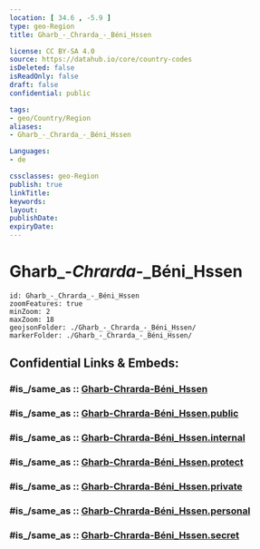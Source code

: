 ```yaml
---
location: [ 34.6 , -5.9 ] 
type: geo-Region
title: Gharb_-_Chrarda_-_Béni_Hssen

license: CC BY-SA 4.0
source: https://datahub.io/core/country-codes
isDeleted: false
isReadOnly: false
draft: false
confidential: public

tags:
- geo/Country/Region
aliases:
- Gharb_-_Chrarda_-_Béni_Hssen

Languages:
- de

cssclasses: geo-Region
publish: true
linkTitle: 
keywords: 
layout: 
publishDate: 
expiryDate: 
---
```


# Gharb_-_Chrarda_-_Béni_Hssen

```leaflet
id: Gharb_-_Chrarda_-_Béni_Hssen
zoomFeatures: true 
minZoom: 2 
maxZoom: 18
geojsonFolder: ./Gharb_-_Chrarda_-_Béni_Hssen/
markerFolder: ./Gharb_-_Chrarda_-_Béni_Hssen/
```


## Confidential Links & Embeds: 

### #is_/same_as :: [Gharb-Chrarda-Béni_Hssen](/_Standards/Earth/Continent/Africa/Africa~North/Morocco/Regions~Morocco/Gharb-Chrarda-Béni_Hssen.md) 

### #is_/same_as :: [Gharb-Chrarda-Béni_Hssen.public](/_public/Earth/Continent/Africa/Africa~North/Morocco/Regions~Morocco/Gharb-Chrarda-Béni_Hssen.public.md) 

### #is_/same_as :: [Gharb-Chrarda-Béni_Hssen.internal](/_internal/Earth/Continent/Africa/Africa~North/Morocco/Regions~Morocco/Gharb-Chrarda-Béni_Hssen.internal.md) 

### #is_/same_as :: [Gharb-Chrarda-Béni_Hssen.protect](/_protect/Earth/Continent/Africa/Africa~North/Morocco/Regions~Morocco/Gharb-Chrarda-Béni_Hssen.protect.md) 

### #is_/same_as :: [Gharb-Chrarda-Béni_Hssen.private](/_private/Earth/Continent/Africa/Africa~North/Morocco/Regions~Morocco/Gharb-Chrarda-Béni_Hssen.private.md) 

### #is_/same_as :: [Gharb-Chrarda-Béni_Hssen.personal](/_personal/Earth/Continent/Africa/Africa~North/Morocco/Regions~Morocco/Gharb-Chrarda-Béni_Hssen.personal.md) 

### #is_/same_as :: [Gharb-Chrarda-Béni_Hssen.secret](/_secret/Earth/Continent/Africa/Africa~North/Morocco/Regions~Morocco/Gharb-Chrarda-Béni_Hssen.secret.md)

